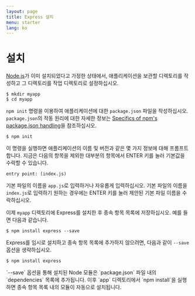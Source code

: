 ```yaml
---
layout: page
title: Express 설치
menu: starter
lang: ko
---
```


# 설치

[Node.js](https://nodejs.org/)가 이미 설치되었다고 가정한 상태에서, 애플리케이션을 보관할 디렉토리를 작성하고 그 디렉토리를 작업 디렉토리로 설정하십시오.

```console
$ mkdir myapp
$ cd myapp
```

`npm init` 명령을 이용하여 애플리케이션에 대한 `package.json` 파일을 작성하십시오.
`package.json`의 작동 원리에 대한 자세한 정보는 [Specifics of npm's package.json handling](https://docs.npmjs.com/files/package.json)을 참조하십시오.

```console
$ npm init
```

이 명령을 실행하면 애플리케이션의 이름 및 버전과 같은 몇 가지 정보에 대해 프롬프트합니다.
지금은 다음의 항목을 제외한 대부분의 항목에서 ENTER 키를 눌러 기본값을 수락할 수 있습니다.

```console
entry point: (index.js)
```

기본 파일의 이름을 `app.js`로 입력하거나 자유롭게 입력하십시오. 기본 파일의 이름을 `index.js`로 입력하기 원하는 경우에는 ENTER 키를 눌러 제안된 기본 파일 이름을 수락하십시오.

이제 `myapp` 디렉토리에 Express를 설치한 후 종속 항목 목록에 저장하십시오. 예를 들면 다음과 같습니다.

```console
$ npm install express --save
```

Express를 임시로 설치하고 종속 항목 목록에 추가하지 않으려면, 다음과 같이 `--save` 옵션을 생략하십시오.

```console
$ npm install express
```

<div class="doc-box doc-info" markdown="1">
`--save` 옵션을 통해 설치된 Node 모듈은 `package.json` 파일 내의 `dependencies` 목록에 추가됩니다.
이후 `app` 디렉토리에서 `npm install`을 실행하면 종속 항목 목록 내의 모듈이 자동으로 설치됩니다.
</div>
